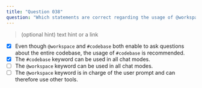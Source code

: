 ```yaml
---
title: "Question 038"
question: "Which statements are correct regarding the usage of @workspace and #codebase? (Select two.)"
---
```


> (optional hint) text hint or a link
- [x] Even though `@workspace` and `#codebase` both enable to ask questions about the entire codebase, the usage of `#codebase` is recommended.
- [x] The `#codebase` keyword can be used in all chat modes.
- [ ] The `@workspace` keyword can be used in all chat modes.
- [ ] The `@workspace` keyword is in charge of the user prompt and can therefore use other tools.
